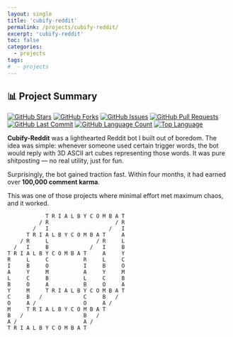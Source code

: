 ```yaml
---
layout: single
title: 'cubify-reddit'
permalink: /projects/cubify-reddit/
excerpt: 'cubify-reddit'
toc: false
categories:
  - projects
tags:
#  - projects
---
```


## 📊 Project Summary

[![GitHub Stars](https://img.shields.io/github/stars/nntin/Cubify-Reddit?style=flat-square)](https://github.com/nntin/Cubify-Reddit/stargazers)
[![GitHub Forks](https://img.shields.io/github/forks/nntin/Cubify-Reddit?style=flat-square)](https://github.com/nntin/Cubify-Reddit/network)
[![GitHub Issues](https://img.shields.io/github/issues/nntin/Cubify-Reddit?style=flat-square)](https://github.com/nntin/Cubify-Reddit/issues)
[![GitHub Pull Requests](https://img.shields.io/github/issues-pr/nntin/Cubify-Reddit?style=flat-square)](https://github.com/nntin/Cubify-Reddit/pulls)
[![GitHub Last Commit](https://img.shields.io/github/last-commit/nntin/Cubify-Reddit?style=flat-square)](https://github.com/nntin/Cubify-Reddit/commits)
[![GitHub Language Count](https://img.shields.io/github/languages/count/nntin/Cubify-Reddit?style=flat-square)](https://github.com/nntin/Cubify-Reddit)
[![Top Language](https://img.shields.io/github/languages/top/nntin/Cubify-Reddit?style=flat-square)](https://github.com/nntin/Cubify-Reddit)

**Cubify-Reddit** was a lighthearted Reddit bot I built out of boredom. The idea was simple: whenever someone used certain trigger words, the bot would reply with 3D ASCII art cubes representing those words. It was pure shitposting — no real utility, just for fun.

Surprisingly, the bot gained traction fast. Within four months, it had earned over **100,000 comment karma**.

This was one of those projects where minimal effort met maximum chaos, and it worked.

```
            T R I A L B Y C O M B A T
          / R                     / R
        /   I                   /   I
      T R I A L B Y C O M B A T     A
    / R     L               / R     L
  /   I     B             /   I     B
T R I A L B Y C O M B A T     A     Y
R     L     C           R     L     C
I     B     O           I     B     O
A     Y     M           A     Y     M
L     C     B           L     C     B
B     O     A           B     O     A
Y     M     T R I A L B Y C O M B A T
C     B   /             C     B   /
O     A /               O     A /
M     T R I A L B Y C O M B A T
B   /                   B   /
A /                     A /
T R I A L B Y C O M B A T
```